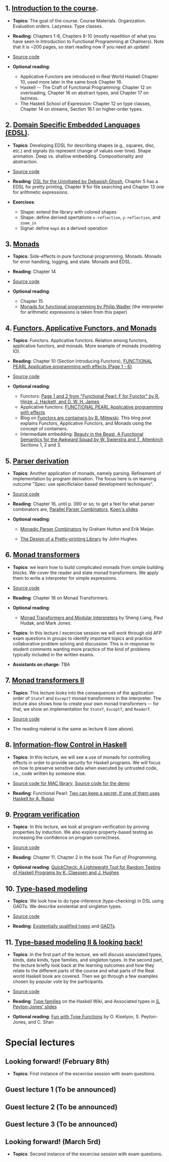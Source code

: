 ## 1. [Introduction to the course](./lecture1.html).

* **Topics**: The goal of the course. Course Materials. Organization. Evaluation
  orders. Lazyness. Type classes.

* **Reading**: Chapters 1-6, Chapters 8-10 (mostly
repetition of what you have seen in Introduction to Functional Programming at
Chalmers). Note that it is ~200 pages, so start reading now if you need an
update!

* [Source code](https://bitbucket.org/russo/afp-code/src/HEAD/L1/?at=master)

* **Optional reading**:
  - Applicative Functors are introduced in Real World Haskell Chapter 10, used
    more later in the same book Chapter 16.
  - Haskell -- The Craft of Functional Programming: Chapter 12 on overloading, Chapter 16 on
    abstract types, and Chapter 17 on laziness.
  - The Haskell School of Expression: Chapter 12 on type classes, Chapter 14 on
    streams, Section 18.1 on higher-order types.

## 2. [Domain Specific Embedded Languages (EDSL)](./lecture2.html).

* **Topics**: Developing EDSL for describing shapes (e.g., squares, disc, etc.)
    and signals (to represent change of values over time). Shape animation. Deep
    vs. shallow embedding. Compositionality and abstraction.

* [Source code](https://bitbucket.org/russo/afp-code/src/HEAD/L2/?at=master)

* **Reading**: [DSL for the Uninitiated by Debasish
    Ghosh](http://cacm.acm.org/magazines/2011/7/109910-dsl-for-the-uninitiated/fulltext),
    Chapter 5 has a EDSL for pretty printing, Chapter 9 for file searching and
    Chapter 13 one for arithmetic expressions.

* **Exercises**:
  - Shape: extend the library with colored shapes
  - Shape: define derived opertations `x-reflection`, `y-reflection`, and `zoom_in`
  - Signal: define `mapS` as a derived operation

## 3. [Monads](./lecture3.html)

* **Topics**: Side-effects in pure functional programming. Monads. Monads for
    error handling, logging, and state. Monads and EDSL.

* **Reading**: Chapter 14

* [Source
  code](https://bitbucket.org/russo/afp-code/src/HEAD/L3/Interpr.hs?at=master&fileviewer=file-view-default)

* **Optional reading**:
  - Chapter 15
  - [Monads for functional programming by Philip
     Wadler](http://homepages.inf.ed.ac.uk/wadler/papers/marktoberdorf/baastad.pdf)
     (the interpreter for arithmetic expressions is taken from this paper)

## 4. [Functors, Applicative Functors, and Monads](./lecture4.html)

* **Topics**: Functors. Applicative functors. Relation among functors,
    applicative functors, and monads. More example of monads (modeling IO).

* **Reading**: Chapter 10 (Section Introducing Functors), [FUNCTIONAL PEARL
    Applicative programming with effects (Page 1 -
    6)](http://strictlypositive.org/IdiomLite.pdf)

* [Source
  code](https://bitbucket.org/russo/afp-code/src/HEAD/L4/?at=master)

* **Optional reading**:
  - Functors: [Page 1 and 2 from "Functional Pearl: F for Functor" by R. Hinze,
     J. Hackett, and D. W. H. James](http://www.cs.ox.ac.uk/people/daniel.james/functor/functor.pdf)
  - Applicative functors: [FUNCTIONAL PEARL Applicative programming with
  effects](http://strictlypositive.org/IdiomLite.pdf)
  - Blog on [Functors are containers by
    B. Milewski](http://bartoszmilewski.com/2014/01/14/functors-are-containers/). This
    blog post explains Functors, Applicative Functors, and Monads using the
    concept of containers.
  - Intermediate embedding: [Beauty in the Beast, A Functional Semantics for
    the Awkward Squad by W. Swierstra and
    T. Altenkirch](http://www.cs.nott.ac.uk/~psztxa/publ/beast.pdf) Sections 1, 2
    and 3.

## 5. [Parser derivation](./lecture5.html)

* **Topics**: Another application of monads, namely parsing. Refinement of
    implementation by program derivation. The focus here is on learning outcome
    "Spec: use specifictaion based development techniques".

* [Source
  code](https://bitbucket.org/russo/afp-code/src/HEAD/L5/?at=master)

* **Reading**: Chapter 16, until p. 390 or so; to get a feel for what parser
    combinators are, [Parallel Parser
    Combinators](./assets/files/parser-claessen.pdf),
    [Koen's slides](./assets/files/afp-2015-lecture4.pdf)

* **Optional reading**:

  - [Monadic Parser
    Combinators](./assets/files/parser-hutton.ps)
    by Graham Hutton and Erik Meijer.

  - [The Design of a Pretty-printing
     Library](./assets/files/pretty-hughes.ps)
     by John Hughes.


## 6. [Monad transformers](./lecture6.html)

* **Topics**: we learn how to build complicated monads from simple building
    blocks. We cover the reader and state monad transformers. We apply them to
    write a interpreter for simple expressions.

* [Source
  code](https://bitbucket.org/russo/afp-code/src/HEAD/L6/?at=master)

* **Reading**: Chapter 18 on Monad Transformers.

* **Optional reading**:

  - [Monad Transformers and Modular
    Interpreters](./assets/files/modular-interpreters-liang.ps)
    by Sheng Liang, Paul Hudak, and Mark Jones.

* **Topics**: In this lecture / excercise session we will work through old AFP
    exam questions in groups to identify important topics and practice
    collaborative problem solving and discussion. This is in response to student
    comments wanting more practice of the kind of problems typically included in
    the written exams.

* **Assistants on charge**: TBA

## 7. [Monad transformers II](./lecture8.html)

* **Topics**: This lecture looks into the consequences of the application order
    of `StateT` and `ExceptT` monad transformers in the interpreter. The lecture
    also shows how to create your own monad transformers -- for that, we show an
    implementation for `StateT`, `ExceptT`, and `ReaderT`.

* [Source
  code](https://bitbucket.org/russo/afp-code/src/HEAD/L8/?at=master)

* The reading material is the same as lecture 6 (see above).

## 8. [Information-flow Control in Haskell](./lecture9.html)

* **Topics**: In this lecture, we will see a use of monads for controlling
    effects in order to provide security for Haskell programs. We will focus on
    how to preserve sensitive data when executed by untrusted code, i.e., code
    written by someone else.

* [Source
  code for MAC library](https://bitbucket.org/russo/mac-lib), [Source code for
  the demo](https://bitbucket.org/russo/mac-demo)


* **Reading**: Functional Pearl: [Two can keep a secret, If one of them uses
    Haskell by A. Russo](http://www.cse.chalmers.se/~russo/publications_files/pearl-russo.pdf)

## 9. [Program verification](./lecture10.html)

* **Topics**: In this lecture, we look at program verification by proving
    properties by induction. We also explore property-based testing as
    increasing the confidence on program correctness.

* [Source code](https://bitbucket.org/russo/afp-code/src/HEAD/L10/?at=master)

* **Reading**: Chapter 11. Chapter 2 in the book *The Fun of Programming*.

* **Optional reading**: [QuickCheck: A Lightweight Tool for Random Testing of
    Haskell Programs by K. Claessen and
    J. Hughes](./assets/files/QuickCheck-claessen.ps)

## 10. [Type-based modeling](./lecture13.html)

* **Topics**: We look how to do type-inference (type-checking) in DSL using
    GADTs. We describe existential and singleton types.

* [Source code](https://bitbucket.org/russo/afp-code/src/HEAD/L13/?at=master)

* **Reading**: [Existentially qualified
    types](https://en.wikibooks.org/wiki/Haskell/Existentially_quantified_types)
    and [GADTs](https://wiki.haskell.org/Generalised_algebraic_datatype).


## 11. [Type-based modeling II & looking back!](./lecture15.html)

* **Topics**: In the first part of the lecture, we will discuss associated
    types, kinds, data kinds, type families, and singleton types. In the second
    part, the lecture briefly look back at the learning outcomes and how they
    relate to the different parts of the course and what parts of the Real world
    Haskell book are covered. Then we go through a few examples chosen by
    popular vote by the participants.

* [Source code](https://bitbucket.org/russo/afp-code/src/HEAD/L15/?at=master)

* **Reading**: [Type
    families](https://wiki.haskell.org/GHC/Type_families) on the
    Haskell Wiki, and Associated types in [S. Peyton-Jones'
    slides](http://research.microsoft.com/en-us/um/people/simonpj/papers/assoc-types/fun-with-type-funs/FunWithTypeFuns-Apr09.pdf)

* **Optional reading**: [Fun with Type
    Functions](https://wiki.haskell.org/Simonpj/Talk:FunWithTypeFuns)
    by O. Kiselyov, S. Peyton-Jones, and C. Shan


# Special lectures

## Looking forward! (February 8th)
* **Topics**: First instance of the excercise session with exam questions.

## Guest lecture 1 (To be announced)

## Guest lecture 2 (To be announced)

## Guest lecture 3 (To be announced)

## Looking forward! (March 5rd)
* **Topics**: Second instance of the excercise session with exam questions.
